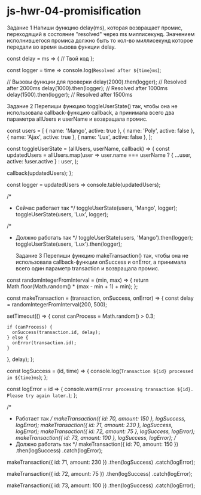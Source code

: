 # js-hwr-04-promisification

Задание 1 Напиши функцию delay(ms), которая возвращает промис, переходящий в состояние "resolved"
через ms миллисекунд. Значением исполнившегося промиса должно быть то кол-во миллисекунд которое
передали во время вызова функции delay.

const delay = ms => { // Твой код };

const logger = time => console.log(`Resolved after ${time}ms`);

// Вызовы функции для проверки delay(2000).then(logger); // Resolved after 2000ms
delay(1000).then(logger); // Resolved after 1000ms delay(1500).then(logger); // Resolved after
1500ms

Задание 2 Перепиши функцию toggleUserState() так, чтобы она не использовала callback-функцию
callback, а принимала всего два параметра allUsers и userName и возвращала промис.

const users = [ { name: 'Mango', active: true }, { name: 'Poly', active: false }, { name: 'Ajax',
active: true }, { name: 'Lux', active: false }, ];

const toggleUserState = (allUsers, userName, callback) => { const updatedUsers = allUsers.map(user
=> user.name === userName ? { ...user, active: !user.active } : user, );

callback(updatedUsers); };

const logger = updatedUsers => console.table(updatedUsers);

/\*

- Сейчас работает так \*/ toggleUserState(users, 'Mango', logger); toggleUserState(users, 'Lux',
  logger);

/\*

- Должно работать так \*/ toggleUserState(users, 'Mango').then(logger); toggleUserState(users,
  'Lux').then(logger);

  Задание 3 Перепиши функцию makeTransaction() так, чтобы она не использовала callback-функции
  onSuccess и onError, а принимала всего один параметр transaction и возвращала промис.

const randomIntegerFromInterval = (min, max) => { return Math.floor(Math.random() \* (max -
min + 1) + min); };

const makeTransaction = (transaction, onSuccess, onError) => { const delay =
randomIntegerFromInterval(200, 500);

setTimeout(() => { const canProcess = Math.random() > 0.3;

    if (canProcess) {
      onSuccess(transaction.id, delay);
    } else {
      onError(transaction.id);
    }

}, delay); };

const logSuccess = (id, time) => { console.log(`Transaction ${id} processed in ${time}ms`); };

const logError = id => {
console.warn(`Error processing transaction ${id}. Please try again later.`); };

/\*

- Работает так _/ makeTransaction({ id: 70, amount: 150 }, logSuccess, logError); makeTransaction({
  id: 71, amount: 230 }, logSuccess, logError); makeTransaction({ id: 72, amount: 75 }, logSuccess,
  logError); makeTransaction({ id: 73, amount: 100 }, logSuccess, logError); /_
- Должно работать так \*/ makeTransaction({ id: 70, amount: 150 }) .then(logSuccess)
  .catch(logError);

makeTransaction({ id: 71, amount: 230 }) .then(logSuccess) .catch(logError);

makeTransaction({ id: 72, amount: 75 }) .then(logSuccess) .catch(logError);

makeTransaction({ id: 73, amount: 100 }) .then(logSuccess) .catch(logError);
